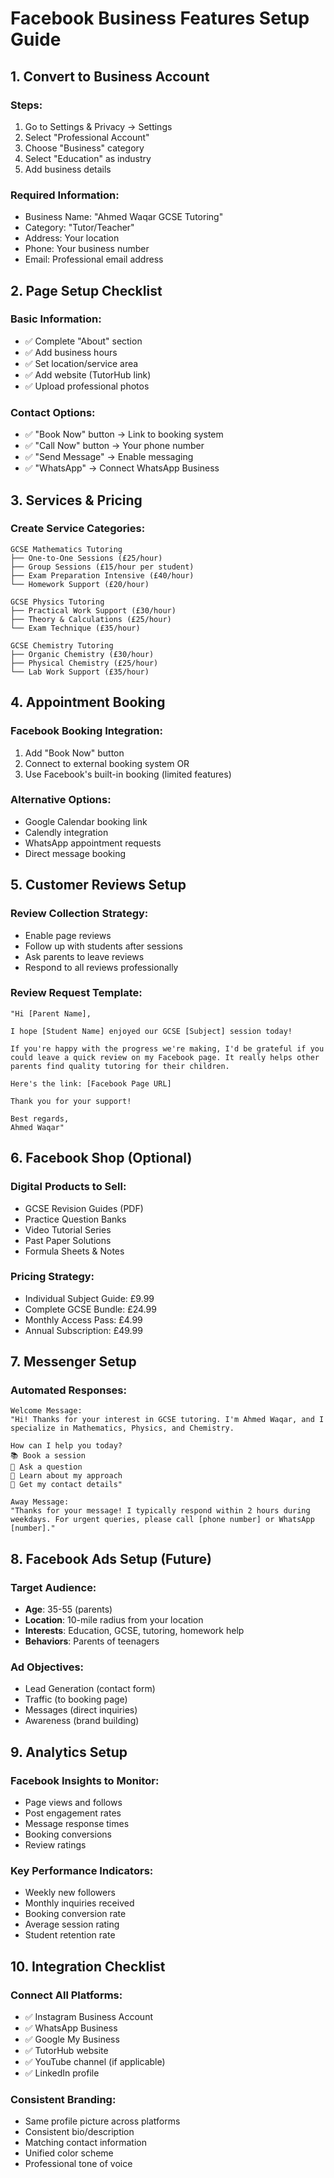 # Facebook Business Features Setup Guide

## 1. Convert to Business Account

### Steps:
1. Go to Settings & Privacy → Settings
2. Select "Professional Account" 
3. Choose "Business" category
4. Select "Education" as industry
5. Add business details

### Required Information:
- Business Name: "Ahmed Waqar GCSE Tutoring"
- Category: "Tutor/Teacher"
- Address: Your location
- Phone: Your business number
- Email: Professional email address

## 2. Page Setup Checklist

### Basic Information:
- ✅ Complete "About" section
- ✅ Add business hours
- ✅ Set location/service area
- ✅ Add website (TutorHub link)
- ✅ Upload professional photos

### Contact Options:
- ✅ "Book Now" button → Link to booking system
- ✅ "Call Now" button → Your phone number
- ✅ "Send Message" → Enable messaging
- ✅ "WhatsApp" → Connect WhatsApp Business

## 3. Services & Pricing

### Create Service Categories:
```
GCSE Mathematics Tutoring
├── One-to-One Sessions (£25/hour)
├── Group Sessions (£15/hour per student)
├── Exam Preparation Intensive (£40/hour)
└── Homework Support (£20/hour)

GCSE Physics Tutoring
├── Practical Work Support (£30/hour)
├── Theory & Calculations (£25/hour)
└── Exam Technique (£35/hour)

GCSE Chemistry Tutoring  
├── Organic Chemistry (£30/hour)
├── Physical Chemistry (£25/hour)
└── Lab Work Support (£35/hour)
```

## 4. Appointment Booking

### Facebook Booking Integration:
1. Add "Book Now" button
2. Connect to external booking system OR
3. Use Facebook's built-in booking (limited features)

### Alternative Options:
- Google Calendar booking link
- Calendly integration
- WhatsApp appointment requests
- Direct message booking

## 5. Customer Reviews Setup

### Review Collection Strategy:
- Enable page reviews
- Follow up with students after sessions
- Ask parents to leave reviews
- Respond to all reviews professionally

### Review Request Template:
```
"Hi [Parent Name],

I hope [Student Name] enjoyed our GCSE [Subject] session today! 

If you're happy with the progress we're making, I'd be grateful if you could leave a quick review on my Facebook page. It really helps other parents find quality tutoring for their children.

Here's the link: [Facebook Page URL]

Thank you for your support!

Best regards,
Ahmed Waqar"
```

## 6. Facebook Shop (Optional)

### Digital Products to Sell:
- GCSE Revision Guides (PDF)
- Practice Question Banks
- Video Tutorial Series
- Past Paper Solutions
- Formula Sheets & Notes

### Pricing Strategy:
- Individual Subject Guide: £9.99
- Complete GCSE Bundle: £24.99
- Monthly Access Pass: £4.99
- Annual Subscription: £49.99

## 7. Messenger Setup

### Automated Responses:
```
Welcome Message:
"Hi! Thanks for your interest in GCSE tutoring. I'm Ahmed Waqar, and I specialize in Mathematics, Physics, and Chemistry. 

How can I help you today?
📚 Book a session
📝 Ask a question
💬 Learn about my approach
📱 Get my contact details"

Away Message:
"Thanks for your message! I typically respond within 2 hours during weekdays. For urgent queries, please call [phone number] or WhatsApp [number]."
```

## 8. Facebook Ads Setup (Future)

### Target Audience:
- **Age**: 35-55 (parents)
- **Location**: 10-mile radius from your location
- **Interests**: Education, GCSE, tutoring, homework help
- **Behaviors**: Parents of teenagers

### Ad Objectives:
- Lead Generation (contact form)
- Traffic (to booking page)
- Messages (direct inquiries)
- Awareness (brand building)

## 9. Analytics Setup

### Facebook Insights to Monitor:
- Page views and follows
- Post engagement rates
- Message response times
- Booking conversions
- Review ratings

### Key Performance Indicators:
- Weekly new followers
- Monthly inquiries received
- Booking conversion rate
- Average session rating
- Student retention rate

## 10. Integration Checklist

### Connect All Platforms:
- ✅ Instagram Business Account
- ✅ WhatsApp Business
- ✅ Google My Business
- ✅ TutorHub website
- ✅ YouTube channel (if applicable)
- ✅ LinkedIn profile

### Consistent Branding:
- Same profile picture across platforms
- Consistent bio/description
- Matching contact information
- Unified color scheme
- Professional tone of voice
